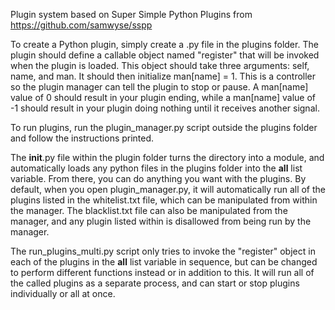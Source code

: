 Plugin system based on Super Simple Python Plugins
from https://github.com/samwyse/sspp

To create a Python plugin, simply create a .py file in the plugins folder.
The plugin should define a callable object named "register" that will be 
invoked when the plugin is loaded. This object should take three arguments:
self, name, and man. It should then initialize man[name] = 1. This is a
controller so the plugin manager can tell the plugin to stop or pause.
A man[name] value of 0 should result in your plugin ending, while a man[name]
value of -1 should result in your plugin doing nothing until it receives 
another signal.

To run plugins, run the plugin_manager.py script outside the plugins folder
and follow the instructions printed.

The __init__.py file within the plugin folder turns the directory into a module,
and automatically loads any python files in the plugins folder into the
__all__ list variable. From there, you can do anything you want with the
plugins. By default, when you open plugin_manager.py, it will automatically run
all of the plugins listed in the whitelist.txt file, which can be manipulated
from within the manager. The blacklist.txt file can also be manipulated from
the manager, and any plugin listed within is disallowed from being run by the
manager.

The run_plugins_multi.py script only tries to invoke the "register" object in each
of the plugins in the __all__ list variable in sequence, but can be
changed to perform different functions instead or in addition to this.
It will run all of the called plugins as a separate process, and can start
or stop plugins individually or all at once.
